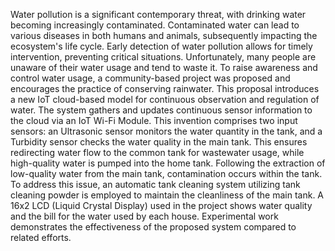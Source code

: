 Water pollution is a significant contemporary threat, with drinking water becoming increasingly contaminated. Contaminated water can lead to various diseases in both humans and animals, subsequently impacting the ecosystem's life cycle. Early detection of water pollution allows for timely intervention, preventing critical situations. Unfortunately, many people are unaware of their water usage and tend to waste it. To raise awareness and control water usage, a community-based project was proposed and encourages the practice of conserving rainwater. This proposal introduces a new IoT cloud-based model for continuous observation and regulation of water. The system gathers and updates continuous sensor information to the cloud via an IoT Wi-Fi Module. This invention comprises two input sensors: an Ultrasonic sensor monitors the water quantity in the tank, and a Turbidity sensor checks the water quality in the main tank. This ensures redirecting water flow to the common tank for wastewater usage, while high-quality water is pumped into the home tank. Following the extraction of low-quality water from the main tank, contamination occurs within the tank. To address this issue, an automatic tank cleaning system utilizing tank cleaning powder is employed to maintain the cleanliness of the main tank. A 16x2 LCD (Liquid Crystal Display) used in the project shows water quality and the bill for the water used by each house. Experimental work demonstrates the effectiveness of the proposed system compared to related efforts.
